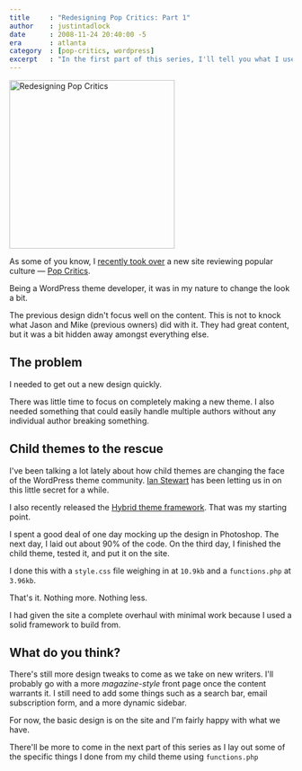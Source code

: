 ```yaml
---
title     : "Redesigning Pop Critics: Part 1"
author    : justintadlock
date      : 2008-11-24 20:40:00 -5
era       : atlanta
category  : [pop-critics, wordpress]
excerpt   : "In the first part of this series, I'll tell you what I used to redesign Pop Critics with a child theme of the Hybrid WordPress theme framework."
---
```


<img src="http://justintadlock.com/blog/wp-content/uploads/2008/11/pop-critics-design1-294x300.png" alt="Redesigning Pop Critics" title="Pop Critics Redesign" width="294" height="300" class="alignright size-medium wp-image-1189" />

As some of you know, I <a href="http://justintadlock.com/archives/2008/11/17/wanna-write-for-a-pop-culture-site" title="Wanna write for a pop culture site?">recently took over</a> a new site reviewing popular culture &mdash; <a href="http://popcritics.com" title="Pop Critic: Reviewing pop culture so you don't have to">Pop Critics</a>.

Being a WordPress theme developer, it was in my nature to change the look a bit.

The previous design didn't focus well on the content.  This is not to knock what Jason and Mike (previous owners) did with it.  They had great content, but it was a bit hidden away amongst everything else.

<!--more-->

## The problem

I needed to get out a new design quickly.

There was little time to focus on completely making a new theme.  I also needed something that could easily handle multiple authors without any individual author breaking something.

## Child themes to the rescue

I've been talking a lot lately about how child themes are changing the face of the WordPress theme community.  <a href="http://themeshaper.com/blog/functions-php-wordpress-child-themes/" title="How I used a WordPress child theme to redesign my site the smart way">Ian Stewart</a> has been letting us in on this little secret for a while.

I also recently released the <a href="http://themehybrid.com/archives/2008/11/hybrid-wordpress-theme-framework" title="Hybrid WordPress theme framework">Hybrid theme framework</a>.  That was my starting point.

I spent a good deal of one day mocking up the design in Photoshop.  The next day, I laid out about 90% of the code.  On the third day, I finished the child theme, tested it, and put it on the site.

I done this with a <code>style.css</code> file weighing in at <code>10.9kb</code> and a <code>functions.php</code> at <code>3.96kb</code>.

That's it.  Nothing more.  Nothing less.

I had given the site a complete overhaul with minimal work because I used a solid framework to build from.

## What do you think?

There's still more design tweaks to come as we take on new writers.  I'll probably go with a more <em>magazine-style</em> front page once the content warrants it.  I still need to add some things such as a search bar, email subscription form, and a more dynamic sidebar.

For now, the basic design is on the site and I'm fairly happy with what we have.

There'll be more to come in the next part of this series as I lay out some of the specific things I done from my child theme using <code>functions.php</code>
